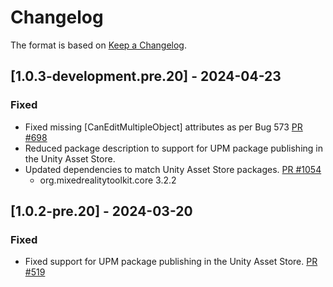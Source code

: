 # Changelog

The format is based on [Keep a Changelog](https://keepachangelog.com/en/1.1.0/).

## [1.0.3-development.pre.20] - 2024-04-23

### Fixed

* Fixed missing [CanEditMultipleObject] attributes as per Bug 573 [PR #698](https://github.com/MixedRealityToolkit/MixedRealityToolkit-Unity/pull/698)
* Reduced package description to support for UPM package publishing in the Unity Asset Store.
* Updated dependencies to match Unity Asset Store packages. [PR #1054](https://github.com/MixedRealityToolkit/MixedRealityToolkit-Unity/pull/1054)
  * org.mixedrealitytoolkit.core 3.2.2

## [1.0.2-pre.20] - 2024-03-20

### Fixed

* Fixed support for UPM package publishing in the Unity Asset Store. [PR #519](https://github.com/MixedRealityToolkit/MixedRealityToolkit-Unity/pull/519)
